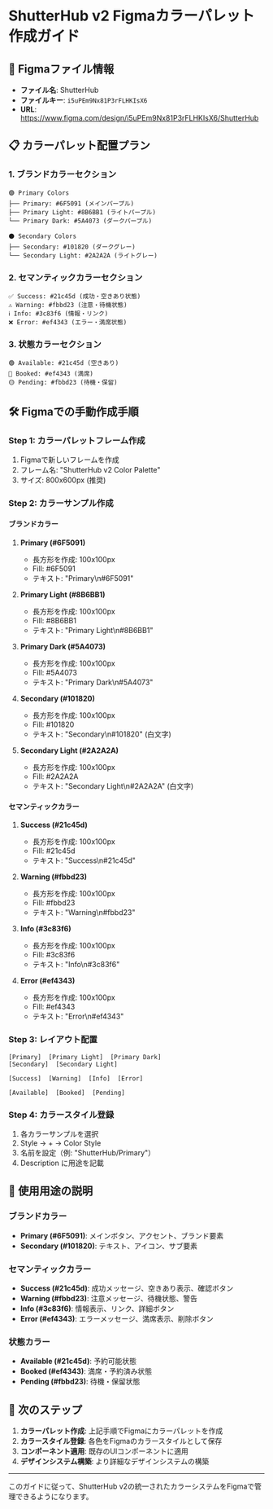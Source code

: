 # ShutterHub v2 Figmaカラーパレット作成ガイド

## 🎨 **Figmaファイル情報**
- **ファイル名**: ShutterHub
- **ファイルキー**: `i5uPEm9Nx81P3rFLHKIsX6`
- **URL**: https://www.figma.com/design/i5uPEm9Nx81P3rFLHKIsX6/ShutterHub

## 📋 **カラーパレット配置プラン**

### **1. ブランドカラーセクション**
```
🟣 Primary Colors
├── Primary: #6F5091 (メインパープル)
├── Primary Light: #8B6BB1 (ライトパープル)
└── Primary Dark: #5A4073 (ダークパープル)

⚫ Secondary Colors  
├── Secondary: #101820 (ダークグレー)
└── Secondary Light: #2A2A2A (ライトグレー)
```

### **2. セマンティックカラーセクション**
```
✅ Success: #21c45d (成功・空きあり状態)
⚠️ Warning: #fbbd23 (注意・待機状態)  
ℹ️ Info: #3c83f6 (情報・リンク)
❌ Error: #ef4343 (エラー・満席状態)
```

### **3. 状態カラーセクション**
```
🟢 Available: #21c45d (空きあり)
🔴 Booked: #ef4343 (満席)
🟡 Pending: #fbbd23 (待機・保留)
```

## 🛠️ **Figmaでの手動作成手順**

### **Step 1: カラーパレットフレーム作成**
1. Figmaで新しいフレームを作成
2. フレーム名: "ShutterHub v2 Color Palette"
3. サイズ: 800x600px (推奨)

### **Step 2: カラーサンプル作成**

#### **ブランドカラー**
1. **Primary (#6F5091)**
   - 長方形を作成: 100x100px
   - Fill: #6F5091
   - テキスト: "Primary\n#6F5091"

2. **Primary Light (#8B6BB1)**
   - 長方形を作成: 100x100px
   - Fill: #8B6BB1
   - テキスト: "Primary Light\n#8B6BB1"

3. **Primary Dark (#5A4073)**
   - 長方形を作成: 100x100px
   - Fill: #5A4073
   - テキスト: "Primary Dark\n#5A4073"

4. **Secondary (#101820)**
   - 長方形を作成: 100x100px
   - Fill: #101820
   - テキスト: "Secondary\n#101820" (白文字)

5. **Secondary Light (#2A2A2A)**
   - 長方形を作成: 100x100px
   - Fill: #2A2A2A
   - テキスト: "Secondary Light\n#2A2A2A" (白文字)

#### **セマンティックカラー**
1. **Success (#21c45d)**
   - 長方形を作成: 100x100px
   - Fill: #21c45d
   - テキスト: "Success\n#21c45d"

2. **Warning (#fbbd23)**
   - 長方形を作成: 100x100px
   - Fill: #fbbd23
   - テキスト: "Warning\n#fbbd23"

3. **Info (#3c83f6)**
   - 長方形を作成: 100x100px
   - Fill: #3c83f6
   - テキスト: "Info\n#3c83f6"

4. **Error (#ef4343)**
   - 長方形を作成: 100x100px
   - Fill: #ef4343
   - テキスト: "Error\n#ef4343"

### **Step 3: レイアウト配置**
```
[Primary]  [Primary Light]  [Primary Dark]
[Secondary]  [Secondary Light]

[Success]  [Warning]  [Info]  [Error]

[Available]  [Booked]  [Pending]
```

### **Step 4: カラースタイル登録**
1. 各カラーサンプルを選択
2. Style → + → Color Style
3. 名前を設定（例: "ShutterHub/Primary"）
4. Description に用途を記載

## 🎯 **使用用途の説明**

### **ブランドカラー**
- **Primary (#6F5091)**: メインボタン、アクセント、ブランド要素
- **Secondary (#101820)**: テキスト、アイコン、サブ要素

### **セマンティックカラー**  
- **Success (#21c45d)**: 成功メッセージ、空きあり表示、確認ボタン
- **Warning (#fbbd23)**: 注意メッセージ、待機状態、警告
- **Info (#3c83f6)**: 情報表示、リンク、詳細ボタン
- **Error (#ef4343)**: エラーメッセージ、満席表示、削除ボタン

### **状態カラー**
- **Available (#21c45d)**: 予約可能状態
- **Booked (#ef4343)**: 満席・予約済み状態  
- **Pending (#fbbd23)**: 待機・保留状態

## 📝 **次のステップ**

1. **カラーパレット作成**: 上記手順でFigmaにカラーパレットを作成
2. **カラースタイル登録**: 各色をFigmaのカラースタイルとして保存
3. **コンポーネント適用**: 既存のUIコンポーネントに適用
4. **デザインシステム構築**: より詳細なデザインシステムの構築

---

このガイドに従って、ShutterHub v2の統一されたカラーシステムをFigmaで管理できるようになります。 